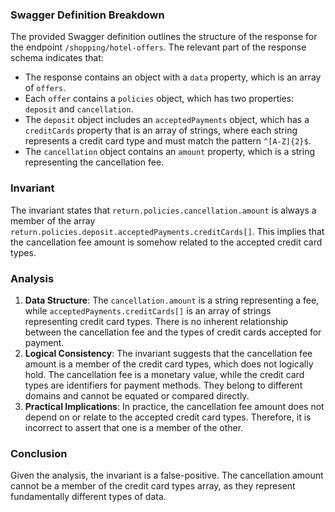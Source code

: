 ### Swagger Definition Breakdown
The provided Swagger definition outlines the structure of the response for the endpoint `/shopping/hotel-offers`. The relevant part of the response schema indicates that:
- The response contains an object with a `data` property, which is an array of `offers`.
- Each `offer` contains a `policies` object, which has two properties: `deposit` and `cancellation`.
- The `deposit` object includes an `acceptedPayments` object, which has a `creditCards` property that is an array of strings, where each string represents a credit card type and must match the pattern `^[A-Z]{2}$`.
- The `cancellation` object contains an `amount` property, which is a string representing the cancellation fee.

### Invariant
The invariant states that `return.policies.cancellation.amount` is always a member of the array `return.policies.deposit.acceptedPayments.creditCards[]`. This implies that the cancellation fee amount is somehow related to the accepted credit card types.

### Analysis
1. **Data Structure**: The `cancellation.amount` is a string representing a fee, while `acceptedPayments.creditCards[]` is an array of strings representing credit card types. There is no inherent relationship between the cancellation fee and the types of credit cards accepted for payment.
2. **Logical Consistency**: The invariant suggests that the cancellation fee amount is a member of the credit card types, which does not logically hold. The cancellation fee is a monetary value, while the credit card types are identifiers for payment methods. They belong to different domains and cannot be equated or compared directly.
3. **Practical Implications**: In practice, the cancellation fee amount does not depend on or relate to the accepted credit card types. Therefore, it is incorrect to assert that one is a member of the other.

### Conclusion
Given the analysis, the invariant is a false-positive. The cancellation amount cannot be a member of the credit card types array, as they represent fundamentally different types of data.
